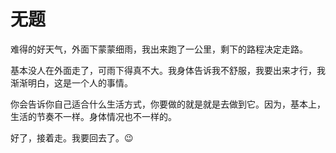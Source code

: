 # 无题

难得的好天气，外面下蒙蒙细雨，我出来跑了一公里，剩下的路程决定走路。

基本没人在外面走了，可雨下得真不大。我身体告诉我不舒服，我要出来才行，我渐渐明白，这是一个人的事情。

你会告诉你自己适合什么生活方式，你要做的就是就是去做到它。因为，基本上，生活的节奏不一样。身体情况也不一样的。

好了，接着走。我要回去了。😉
